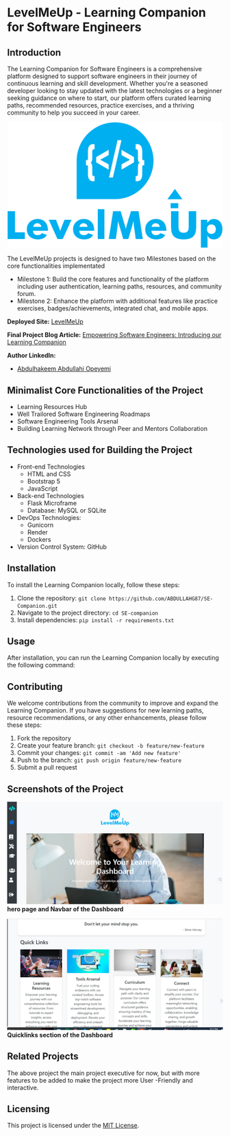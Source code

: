 # LevelMeUp - Learning Companion for Software Engineers

## Introduction
The Learning Companion for Software Engineers is a comprehensive platform designed to support software engineers in their journey of continuous learning and skill development. Whether you're a seasoned developer looking to stay updated with the latest technologies or a beginner seeking guidance on where to start, our platform offers curated learning paths, recommended resources, practice exercises, and a thriving community to help you succeed in your career.


![logo](https://github.com/ABDULLAHG87/SE-Companion/blob/main/apps/static/img/logo.png)

The LevelMeUp projects is designed to have two Milestones based on the core functionalities implementated 

* Milestone 1: Build the core features and functionality of the platform including user authentication, learning paths, resources, and community forum.
* Milestone 2: Enhance the platform with additional features like practice exercises, badges/achievements, integrated chat, and mobile apps.

**Deployed Site:** [LevelMeUp](https://levelme-up.onrender.com/)

**Final Project Blog Article:** [Empowering Software Engineers: Introducing our Learning Companion](https://www.linkedin.com/pulse/learning-resource-hub-abdullahi-abdulhakeem-mpk2f)

**Author LinkedIn:**
- [Abdulhakeem Abdullahi Opeyemi](https://www.linkedin.com/in/abdullahi-abdulhakeem-opeyemi/)

## Minimalist Core Functionalities of the Project
* Learning Resources Hub
* Well Trailored Software Engineering Roadmaps
* Software Engineering Tools Arsenal
* Building Learning Network through Peer and Mentors Collaboration

## Technologies used for Building the Project
* Front-end Technologies
  * HTML and CSS
  * Bootstrap 5
  * JavaScript
* Back-end Technologies
  * Flask Microframe
  * Database: MySQL or SQLite
* DevOps Technologies:
  * Gunicorn
  * Render
  * Dockers
* Version Control System: GitHub

## Installation
To install the Learning Companion locally, follow these steps:
1. Clone the repository: `git clone https://github.com/ABDULLAHG87/SE-Companion.git`
2. Navigate to the project directory: `cd SE-companion`
3. Install dependencies: `pip install -r requirements.txt`

## Usage
After installation, you can run the Learning Companion locally by executing the following command:

## Contributing
We welcome contributions from the community to improve and expand the Learning Companion. If you have suggestions for new learning paths, resource recommendations, or any other enhancements, please follow these steps:
1. Fork the repository
2. Create your feature branch: `git checkout -b feature/new-feature`
3. Commit your changes: `git commit -am 'Add new feature'`
4. Push to the branch: `git push origin feature/new-feature`
5. Submit a pull request

## Screenshots of the Project
!["Screenshot of the LevelMeUp Dashboard"](https://github.com/ABDULLAHG87/SE-Companion/blob/main/apps/static/img/screenshot/dashboard%20screen.PNG)
**hero page and Navbar of the Dashboard**

!["Quicklinks of the Dashboard"](https://github.com/ABDULLAHG87/SE-Companion/blob/main/apps/static/img/screenshot/dashboard2.PNG)
**Quicklinks section of the Dashboard**

## Related Projects
The above project the main project executive for now, but with more features to be added to make the project more User -Friendly and interactive.

## Licensing
This project is licensed under the [MIT License](LICENSE).

